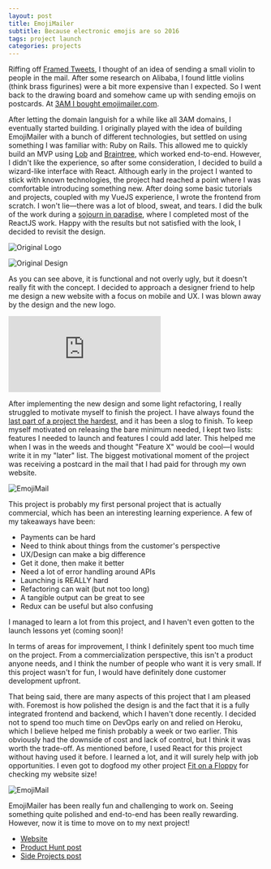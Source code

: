```yaml
---
layout: post
title: EmojiMailer
subtitle: Because electronic emojis are so 2016
tags: project launch
categories: projects
---
```


Riffing off [Framed Tweets](https://framedtweets.com/), I thought of an idea of sending a small violin to people in the mail. After some research on Alibaba, I found little violins (think brass figurines) were a bit more expensive than I expected. So I went back to the drawing board and somehow came up with sending emojis on postcards. At [3AM I bought emojimailer.com](https://brendonbody.blog/2019/11/11/3am-domains/).

After letting the domain languish for a while like all 3AM domains, I eventually started building. I originally played with the idea of building EmojiMailer with a bunch of different technologies, but settled on using something I was familiar with: Ruby on Rails. This allowed me to quickly build an MVP using [Lob](https://lob.com/) and [Braintree](https://www.braintreepayments.com/), which worked end-to-end. However, I didn't like the experience, so after some consideration, I decided to build a wizard-like interface with React. Although early in the project I wanted to stick with known technologies, the project had reached a point where I was comfortable introducing something new. After doing some basic tutorials and projects, coupled with my VueJS experience, I wrote the frontend from scratch. I won't lie—there was a lot of blood, sweat, and tears. I did the bulk of the work during a [sojourn in paradise](https://brendonbody.blog/2019/06/22/digital-nomad-experiment/), where I completed most of the ReactJS work. Happy with the results but not satisfied with the look, I decided to revisit the design.

<p class="center">
    <img src="{{site.baseurl}}/img/2019-11-22-EmojiMailer/old-logo.png" alt="Original Logo">
</p>

<p class="center">
    <img src="{{site.baseurl}}/img/2019-11-22-EmojiMailer/old-design.png" alt="Original Design">
</p>

As you can see above, it is functional and not overly ugly, but it doesn't really fit with the concept. I decided to approach a designer friend to help me design a new website with a focus on mobile and UX. I was blown away by the design and the new logo.

<div class='embed-container'>
    <iframe src='https://www.youtube.com/embed/olEPVYVW0Mw?rel=0' frameborder='0' allowfullscreen></iframe>
</div>

After implementing the new design and some light refactoring, I really struggled to motivate myself to finish the project. I have always found the [last part of a project the hardest](https://news.ycombinator.com/item?id=17138794), and it has been a slog to finish. To keep myself motivated on releasing the bare minimum needed, I kept two lists: features I needed to launch and features I could add later. This helped me when I was in the weeds and thought "Feature X" would be cool—I would write it in my "later" list. The biggest motivational moment of the project was receiving a postcard in the mail that I had paid for through my own website.

<p class="center">
    <img src="{{site.baseurl}}/img/2019-11-22-EmojiMailer/letter.jpg" alt="EmojiMail">
</p>

This project is probably my first personal project that is actually commercial, which has been an interesting learning experience. A few of my takeaways have been:

- Payments can be hard
- Need to think about things from the customer's perspective
- UX/Design can make a big difference
- Get it done, then make it better
- Need a lot of error handling around APIs
- Launching is REALLY hard
- Refactoring can wait (but not too long)
- A tangible output can be great to see
- Redux can be useful but also confusing

I managed to learn a lot from this project, and I haven't even gotten to the launch lessons yet (coming soon)!

In terms of areas for improvement, I think I definitely spent too much time on the project. From a commercialization perspective, this isn't a product anyone needs, and I think the number of people who want it is very small. If this project wasn't for fun, I would have definitely done customer development upfront.

That being said, there are many aspects of this project that I am pleased with. Foremost is how polished the design is and the fact that it is a fully integrated frontend and backend, which I haven't done recently. I decided not to spend too much time on DevOps early on and relied on Heroku, which I believe helped me finish probably a week or two earlier. This obviously had the downside of cost and lack of control, but I think it was worth the trade-off. As mentioned before, I used React for this project without having used it before. I learned a lot, and it will surely help with job opportunities. I even got to dogfood my other project [Fit on a Floppy](https://fitonafloppy.website/?website=https://www.emojimailer.com/) for checking my website size!

<p class="center">
    <img src="{{site.baseurl}}/img/2019-11-22-EmojiMailer/site-size.png" alt="EmojiMail">
</p>

EmojiMailer has been really fun and challenging to work on. Seeing something quite polished and end-to-end has been really rewarding. However, now it is time to move on to my next project!

- [Website](https://www.emojimailer.com/)
- [Product Hunt post](https://www.producthunt.com/posts/emojimailer)
- [Side Projects post](https://sideprojects.net/posts/Hs7XSKNJvK6XhaYvJ/emojimailer)
